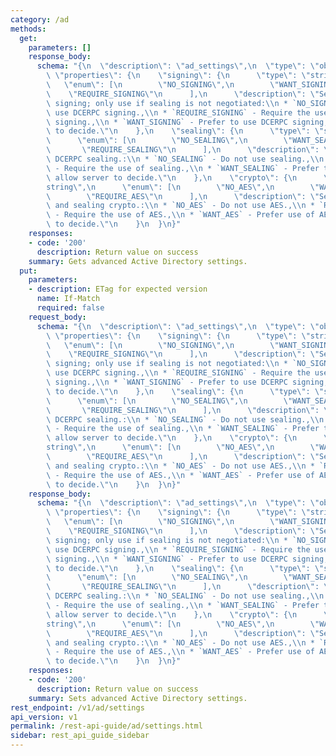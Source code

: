 ```yaml
---
category: /ad
methods:
  get:
    parameters: []
    response_body:
      schema: "{\n  \"description\": \"ad_settings\",\n  \"type\": \"object\",\n \
        \ \"properties\": {\n    \"signing\": {\n      \"type\": \"string\",\n   \
        \   \"enum\": [\n        \"NO_SIGNING\",\n        \"WANT_SIGNING\",\n    \
        \    \"REQUIRE_SIGNING\"\n      ],\n      \"description\": \"Setting for DCERPC\
        \ signing; only use if sealing is not negotiated:\\n * `NO_SIGNING` - Do not\
        \ use DCERPC signing.,\\n * `REQUIRE_SIGNING` - Require the use of DCERPC\
        \ signing.,\\n * `WANT_SIGNING` - Prefer to use DCERPC signing; allow server\
        \ to decide.\"\n    },\n    \"sealing\": {\n      \"type\": \"string\",\n\
        \      \"enum\": [\n        \"NO_SEALING\",\n        \"WANT_SEALING\",\n \
        \       \"REQUIRE_SEALING\"\n      ],\n      \"description\": \"Setting for\
        \ DCERPC sealing.:\\n * `NO_SEALING` - Do not use sealing.,\\n * `REQUIRE_SEALING`\
        \ - Require the use of sealing.,\\n * `WANT_SEALING` - Prefer to use sealing;\
        \ allow server to decide.\"\n    },\n    \"crypto\": {\n      \"type\": \"\
        string\",\n      \"enum\": [\n        \"NO_AES\",\n        \"WANT_AES\",\n\
        \        \"REQUIRE_AES\"\n      ],\n      \"description\": \"Setting for authenticator\
        \ and sealing crypto.:\\n * `NO_AES` - Do not use AES.,\\n * `REQUIRE_AES`\
        \ - Require the use of AES.,\\n * `WANT_AES` - Prefer use of AES; allow server\
        \ to decide.\"\n    }\n  }\n}"
    responses:
    - code: '200'
      description: Return value on success
    summary: Gets advanced Active Directory settings.
  put:
    parameters:
    - description: ETag for expected version
      name: If-Match
      required: false
    request_body:
      schema: "{\n  \"description\": \"ad_settings\",\n  \"type\": \"object\",\n \
        \ \"properties\": {\n    \"signing\": {\n      \"type\": \"string\",\n   \
        \   \"enum\": [\n        \"NO_SIGNING\",\n        \"WANT_SIGNING\",\n    \
        \    \"REQUIRE_SIGNING\"\n      ],\n      \"description\": \"Setting for DCERPC\
        \ signing; only use if sealing is not negotiated:\\n * `NO_SIGNING` - Do not\
        \ use DCERPC signing.,\\n * `REQUIRE_SIGNING` - Require the use of DCERPC\
        \ signing.,\\n * `WANT_SIGNING` - Prefer to use DCERPC signing; allow server\
        \ to decide.\"\n    },\n    \"sealing\": {\n      \"type\": \"string\",\n\
        \      \"enum\": [\n        \"NO_SEALING\",\n        \"WANT_SEALING\",\n \
        \       \"REQUIRE_SEALING\"\n      ],\n      \"description\": \"Setting for\
        \ DCERPC sealing.:\\n * `NO_SEALING` - Do not use sealing.,\\n * `REQUIRE_SEALING`\
        \ - Require the use of sealing.,\\n * `WANT_SEALING` - Prefer to use sealing;\
        \ allow server to decide.\"\n    },\n    \"crypto\": {\n      \"type\": \"\
        string\",\n      \"enum\": [\n        \"NO_AES\",\n        \"WANT_AES\",\n\
        \        \"REQUIRE_AES\"\n      ],\n      \"description\": \"Setting for authenticator\
        \ and sealing crypto.:\\n * `NO_AES` - Do not use AES.,\\n * `REQUIRE_AES`\
        \ - Require the use of AES.,\\n * `WANT_AES` - Prefer use of AES; allow server\
        \ to decide.\"\n    }\n  }\n}"
    response_body:
      schema: "{\n  \"description\": \"ad_settings\",\n  \"type\": \"object\",\n \
        \ \"properties\": {\n    \"signing\": {\n      \"type\": \"string\",\n   \
        \   \"enum\": [\n        \"NO_SIGNING\",\n        \"WANT_SIGNING\",\n    \
        \    \"REQUIRE_SIGNING\"\n      ],\n      \"description\": \"Setting for DCERPC\
        \ signing; only use if sealing is not negotiated:\\n * `NO_SIGNING` - Do not\
        \ use DCERPC signing.,\\n * `REQUIRE_SIGNING` - Require the use of DCERPC\
        \ signing.,\\n * `WANT_SIGNING` - Prefer to use DCERPC signing; allow server\
        \ to decide.\"\n    },\n    \"sealing\": {\n      \"type\": \"string\",\n\
        \      \"enum\": [\n        \"NO_SEALING\",\n        \"WANT_SEALING\",\n \
        \       \"REQUIRE_SEALING\"\n      ],\n      \"description\": \"Setting for\
        \ DCERPC sealing.:\\n * `NO_SEALING` - Do not use sealing.,\\n * `REQUIRE_SEALING`\
        \ - Require the use of sealing.,\\n * `WANT_SEALING` - Prefer to use sealing;\
        \ allow server to decide.\"\n    },\n    \"crypto\": {\n      \"type\": \"\
        string\",\n      \"enum\": [\n        \"NO_AES\",\n        \"WANT_AES\",\n\
        \        \"REQUIRE_AES\"\n      ],\n      \"description\": \"Setting for authenticator\
        \ and sealing crypto.:\\n * `NO_AES` - Do not use AES.,\\n * `REQUIRE_AES`\
        \ - Require the use of AES.,\\n * `WANT_AES` - Prefer use of AES; allow server\
        \ to decide.\"\n    }\n  }\n}"
    responses:
    - code: '200'
      description: Return value on success
    summary: Sets advanced Active Directory settings.
rest_endpoint: /v1/ad/settings
api_version: v1
permalink: /rest-api-guide/ad/settings.html
sidebar: rest_api_guide_sidebar
---
```

